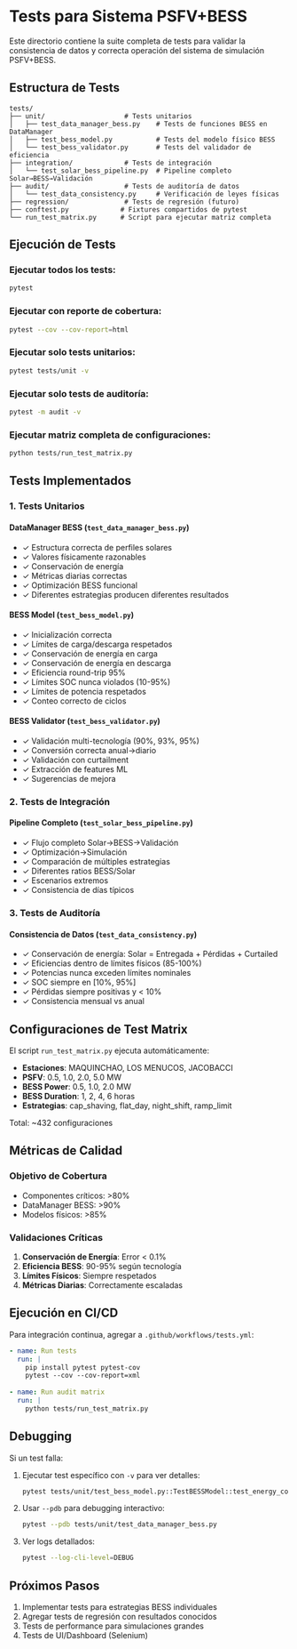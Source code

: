 # Tests para Sistema PSFV+BESS

Este directorio contiene la suite completa de tests para validar la consistencia de datos y correcta operación del sistema de simulación PSFV+BESS.

## Estructura de Tests

```
tests/
├── unit/                    # Tests unitarios
│   ├── test_data_manager_bess.py    # Tests de funciones BESS en DataManager
│   ├── test_bess_model.py           # Tests del modelo físico BESS
│   └── test_bess_validator.py       # Tests del validador de eficiencia
├── integration/             # Tests de integración
│   └── test_solar_bess_pipeline.py  # Pipeline completo Solar→BESS→Validación
├── audit/                   # Tests de auditoría de datos
│   └── test_data_consistency.py     # Verificación de leyes físicas
├── regression/              # Tests de regresión (futuro)
├── conftest.py             # Fixtures compartidos de pytest
└── run_test_matrix.py      # Script para ejecutar matriz completa

```

## Ejecución de Tests

### Ejecutar todos los tests:
```bash
pytest
```

### Ejecutar con reporte de cobertura:
```bash
pytest --cov --cov-report=html
```

### Ejecutar solo tests unitarios:
```bash
pytest tests/unit -v
```

### Ejecutar solo tests de auditoría:
```bash
pytest -m audit -v
```

### Ejecutar matriz completa de configuraciones:
```bash
python tests/run_test_matrix.py
```

## Tests Implementados

### 1. Tests Unitarios

#### DataManager BESS (`test_data_manager_bess.py`)
- ✓ Estructura correcta de perfiles solares
- ✓ Valores físicamente razonables
- ✓ Conservación de energía
- ✓ Métricas diarias correctas
- ✓ Optimización BESS funcional
- ✓ Diferentes estrategias producen diferentes resultados

#### BESS Model (`test_bess_model.py`)
- ✓ Inicialización correcta
- ✓ Límites de carga/descarga respetados
- ✓ Conservación de energía en carga
- ✓ Conservación de energía en descarga
- ✓ Eficiencia round-trip 95%
- ✓ Límites SOC nunca violados (10-95%)
- ✓ Límites de potencia respetados
- ✓ Conteo correcto de ciclos

#### BESS Validator (`test_bess_validator.py`)
- ✓ Validación multi-tecnología (90%, 93%, 95%)
- ✓ Conversión correcta anual→diario
- ✓ Validación con curtailment
- ✓ Extracción de features ML
- ✓ Sugerencias de mejora

### 2. Tests de Integración

#### Pipeline Completo (`test_solar_bess_pipeline.py`)
- ✓ Flujo completo Solar→BESS→Validación
- ✓ Optimización→Simulación
- ✓ Comparación de múltiples estrategias
- ✓ Diferentes ratios BESS/Solar
- ✓ Escenarios extremos
- ✓ Consistencia de días típicos

### 3. Tests de Auditoría

#### Consistencia de Datos (`test_data_consistency.py`)
- ✓ Conservación de energía: Solar = Entregada + Pérdidas + Curtailed
- ✓ Eficiencias dentro de límites físicos (85-100%)
- ✓ Potencias nunca exceden límites nominales
- ✓ SOC siempre en [10%, 95%]
- ✓ Pérdidas siempre positivas y < 10%
- ✓ Consistencia mensual vs anual

## Configuraciones de Test Matrix

El script `run_test_matrix.py` ejecuta automáticamente:

- **Estaciones**: MAQUINCHAO, LOS MENUCOS, JACOBACCI
- **PSFV**: 0.5, 1.0, 2.0, 5.0 MW
- **BESS Power**: 0.5, 1.0, 2.0 MW
- **BESS Duration**: 1, 2, 4, 6 horas
- **Estrategias**: cap_shaving, flat_day, night_shift, ramp_limit

Total: ~432 configuraciones

## Métricas de Calidad

### Objetivo de Cobertura
- Componentes críticos: >80%
- DataManager BESS: >90%
- Modelos físicos: >85%

### Validaciones Críticas
1. **Conservación de Energía**: Error < 0.1%
2. **Eficiencia BESS**: 90-95% según tecnología
3. **Límites Físicos**: Siempre respetados
4. **Métricas Diarias**: Correctamente escaladas

## Ejecución en CI/CD

Para integración continua, agregar a `.github/workflows/tests.yml`:

```yaml
- name: Run tests
  run: |
    pip install pytest pytest-cov
    pytest --cov --cov-report=xml
    
- name: Run audit matrix
  run: |
    python tests/run_test_matrix.py
```

## Debugging

Si un test falla:

1. Ejecutar test específico con `-v` para ver detalles:
   ```bash
   pytest tests/unit/test_bess_model.py::TestBESSModel::test_energy_conservation_charge -v
   ```

2. Usar `--pdb` para debugging interactivo:
   ```bash
   pytest --pdb tests/unit/test_data_manager_bess.py
   ```

3. Ver logs detallados:
   ```bash
   pytest --log-cli-level=DEBUG
   ```

## Próximos Pasos

1. Implementar tests para estrategias BESS individuales
2. Agregar tests de regresión con resultados conocidos
3. Tests de performance para simulaciones grandes
4. Tests de UI/Dashboard (Selenium)
